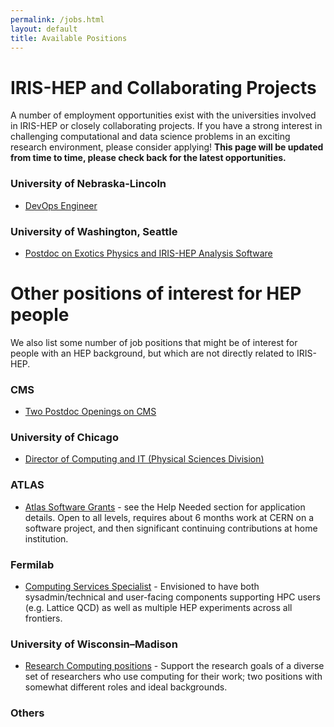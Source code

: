 ```yaml
---
permalink: /jobs.html
layout: default
title: Available Positions
---
```


# IRIS-HEP and Collaborating Projects

A number of employment opportunities exist with the universities involved in IRIS-HEP or closely collaborating projects. If you have a strong interest in challenging computational and data science problems in an exciting research environment, please consider applying! **This page will be updated from time to time, please check back for the latest opportunities.**

### University of Nebraska-Lincoln
  * [DevOps Engineer](https://employment.unl.edu/postings/80705)

### University of Washington, Seattle
  * [Postdoc on Exotics Physics and IRIS-HEP Analysis Software](https://inspirehep.net/jobs/1863400)

# Other positions of interest for HEP people

We also list some number of job positions that might be of interest for people
with an HEP background, but which are not directly related to IRIS-HEP.

### CMS
  * [Two Postdoc Openings on CMS](https://academicjobsonline.org/ajo/jobs/22334)

### University of Chicago

  * [Director of Computing and IT (Physical Sciences Division)](https://uchicago.wd5.myworkdayjobs.com/External/job/Chicago-IL/Director-of-Computing-and-Information-Technology_JR17427)


### ATLAS

  * [Atlas Software Grants](https://twiki.cern.ch/twiki/bin/viewauth/AtlasComputing/AtlasComputing) - see the Help Needed section for application details.  Open to all levels, requires about 6 months work at CERN on a software project, and then significant continuing contributions at home institution.

### Fermilab

  * [Computing Services Specialist](https://fermilab.wd5.myworkdayjobs.com/en-US/FermilabCareers/details/Computing--Services-Specialist-I_R_005963) - Envisioned to have both sysadmin/technical and user-facing components supporting HPC users (e.g. Lattice QCD) as well as multiple HEP experiments across all frontiers.

### University of Wisconsin&ndash;Madison

*   [Research Computing positions](https://go.wisc.edu/chtc-rcf-hire) - Support the research goals of a diverse set of researchers who use computing for their work; two positions with somewhat different roles and ideal backgrounds.

### Others
